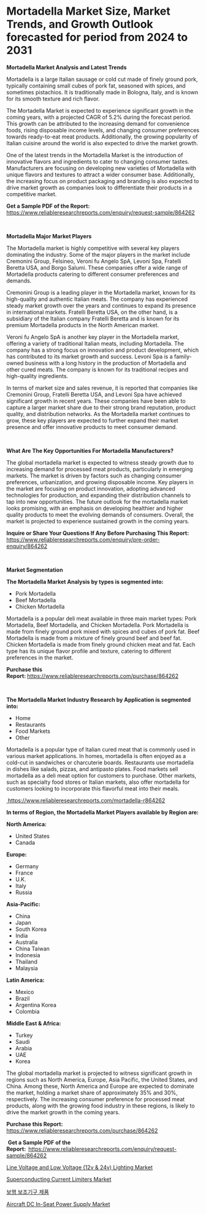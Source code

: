 <p><h1>Mortadella Market Size, Market Trends, and Growth Outlook forecasted for period from 2024 to 2031</h1></p><p><strong>Mortadella Market Analysis and Latest Trends</strong></p>
<p><p>Mortadella is a large Italian sausage or cold cut made of finely ground pork, typically containing small cubes of pork fat, seasoned with spices, and sometimes pistachios. It is traditionally made in Bologna, Italy, and is known for its smooth texture and rich flavor.</p><p>The Mortadella Market is expected to experience significant growth in the coming years, with a projected CAGR of 5.2% during the forecast period. This growth can be attributed to the increasing demand for convenience foods, rising disposable income levels, and changing consumer preferences towards ready-to-eat meat products. Additionally, the growing popularity of Italian cuisine around the world is also expected to drive the market growth.</p><p>One of the latest trends in the Mortadella Market is the introduction of innovative flavors and ingredients to cater to changing consumer tastes. Manufacturers are focusing on developing new varieties of Mortadella with unique flavors and textures to attract a wider consumer base. Additionally, the increasing focus on product packaging and branding is also expected to drive market growth as companies look to differentiate their products in a competitive market.</p></p>
<p><strong>Get a Sample PDF of the Report:&nbsp;</strong> <a href="https://www.reliableresearchreports.com/enquiry/request-sample/864262">https://www.reliableresearchreports.com/enquiry/request-sample/864262</a></p>
<p>&nbsp;</p>
<p><strong>Mortadella Major Market Players</strong></p>
<p><p>The Mortadella market is highly competitive with several key players dominating the industry. Some of the major players in the market include Cremonini Group, Felsineo, Veroni fu Angelo SpA, Levoni Spa, Fratelli Beretta USA, and Borgo Salumi. These companies offer a wide range of Mortadella products catering to different consumer preferences and demands.</p><p>Cremonini Group is a leading player in the Mortadella market, known for its high-quality and authentic Italian meats. The company has experienced steady market growth over the years and continues to expand its presence in international markets. Fratelli Beretta USA, on the other hand, is a subsidiary of the Italian company Fratelli Beretta and is known for its premium Mortadella products in the North American market.</p><p>Veroni fu Angelo SpA is another key player in the Mortadella market, offering a variety of traditional Italian meats, including Mortadella. The company has a strong focus on innovation and product development, which has contributed to its market growth and success. Levoni Spa is a family-owned business with a long history in the production of Mortadella and other cured meats. The company is known for its traditional recipes and high-quality ingredients.</p><p>In terms of market size and sales revenue, it is reported that companies like Cremonini Group, Fratelli Beretta USA, and Levoni Spa have achieved significant growth in recent years. These companies have been able to capture a larger market share due to their strong brand reputation, product quality, and distribution networks. As the Mortadella market continues to grow, these key players are expected to further expand their market presence and offer innovative products to meet consumer demand.</p></p>
<p>&nbsp;</p>
<p><strong>What Are The Key Opportunities For Mortadella Manufacturers?</strong></p>
<p><p>The global mortadella market is expected to witness steady growth due to increasing demand for processed meat products, particularly in emerging markets. The market is driven by factors such as changing consumer preferences, urbanization, and growing disposable income. Key players in the market are focusing on product innovation, adopting advanced technologies for production, and expanding their distribution channels to tap into new opportunities. The future outlook for the mortadella market looks promising, with an emphasis on developing healthier and higher quality products to meet the evolving demands of consumers. Overall, the market is projected to experience sustained growth in the coming years.</p></p>
<p><strong>Inquire or Share Your Questions If Any Before Purchasing This Report:</strong> <a href="https://www.reliableresearchreports.com/enquiry/pre-order-enquiry/864262">https://www.reliableresearchreports.com/enquiry/pre-order-enquiry/864262</a></p>
<p>&nbsp;</p>
<p><strong>Market Segmentation</strong></p>
<p><strong>The Mortadella Market Analysis by types is segmented into:</strong></p>
<p><ul><li>Pork Mortadella</li><li>Beef Mortadella</li><li>Chicken Mortadella</li></ul></p>
<p><p>Mortadella is a popular deli meat available in three main market types: Pork Mortadella, Beef Mortadella, and Chicken Mortadella. Pork Mortadella is made from finely ground pork mixed with spices and cubes of pork fat. Beef Mortadella is made from a mixture of finely ground beef and beef fat. Chicken Mortadella is made from finely ground chicken meat and fat. Each type has its unique flavor profile and texture, catering to different preferences in the market.</p></p>
<p><strong>Purchase this Report:&nbsp;</strong><a href="https://www.reliableresearchreports.com/purchase/864262">https://www.reliableresearchreports.com/purchase/864262</a></p>
<p>&nbsp;</p>
<p><strong>The Mortadella Market Industry Research by Application is segmented into:</strong></p>
<p><ul><li>Home</li><li>Restaurants</li><li>Food Markets</li><li>Other</li></ul></p>
<p><p>Mortadella is a popular type of Italian cured meat that is commonly used in various market applications. In homes, mortadella is often enjoyed as a cold-cut in sandwiches or charcuterie boards. Restaurants use mortadella in dishes like salads, pizzas, and antipasto plates. Food markets sell mortadella as a deli meat option for customers to purchase. Other markets, such as specialty food stores or Italian markets, also offer mortadella for customers looking to incorporate this flavorful meat into their meals.</p></p>
<p><a href="https://www.reliableresearchreports.com/mortadella-r864262">&nbsp;https://www.reliableresearchreports.com/mortadella-r864262</a></p>
<p><strong>In terms of Region, the Mortadella Market Players available by Region are:</strong></p>
<p>
    <p> <strong> North America: </strong>
        <ul>
            <li>United States</li>
            <li>Canada</li>
        </ul>
        </p> 
    <p> <strong> Europe: </strong>
        <ul>
            <li>Germany</li>
            <li>France</li>
            <li>U.K.</li>
            <li>Italy</li>
            <li>Russia</li>
        </ul>
        </p> 
    <p> <strong> Asia-Pacific: </strong>
        <ul>
            <li>China</li>
            <li>Japan</li>
            <li>South Korea</li>
            <li>India</li>
            <li>Australia</li>
            <li>China Taiwan</li>
            <li>Indonesia</li>
            <li>Thailand</li>
            <li>Malaysia</li>
        </ul>
        </p> 
    <p> <strong> Latin America: </strong>
        <ul>
            <li>Mexico</li>
            <li>Brazil</li>
            <li>Argentina Korea</li>
            <li>Colombia</li>
        </ul>
        </p> 
    <p> <strong> Middle East & Africa: </strong>
        <ul>
            <li>Turkey</li>
            <li>Saudi</li>
            <li>Arabia</li>
            <li>UAE</li>
            <li>Korea</li>
        </ul>
    </p>
    </p>
<p><p>The global mortadella market is projected to witness significant growth in regions such as North America, Europe, Asia Pacific, the United States, and China. Among these, North America and Europe are expected to dominate the market, holding a market share of approximately 35% and 30%, respectively. The increasing consumer preference for processed meat products, along with the growing food industry in these regions, is likely to drive the market growth in the coming years.</p></p>
<p><strong>Purchase this Report: </strong><a href="https://www.reliableresearchreports.com/purchase/864262">https://www.reliableresearchreports.com/purchase/864262</a></p>
<p>&nbsp;<strong>Get a Sample PDF of the Report:&nbsp;&nbsp;</strong><a href="https://www.reliableresearchreports.com/enquiry/request-sample/864262">https://www.reliableresearchreports.com/enquiry/request-sample/864262</a></p>
<p><strong></strong></p>
<p><p><a href="https://github.com/hraymond91428/Market-Research-Report-List-1/blob/main/line-voltage-and-low-voltage-12v-24v-lighting-market.md">Line Voltage and Low Voltage (12v & 24v) Lighting Market</a></p><p><a href="https://medium.com/@jsksk366/global-superconducting-current-limiters-market-status-2024-2031-and-forecast-by-region-product-ca7aee2f25cb">Superconducting Current Limiters Market</a></p><p><a href="https://github.com/RichardLueilwitz787/Market-Research-Report-List-3/blob/main/347516142735.md">보행 보조기구 제품</a></p><p><a href="https://medium.com/@williambatz78/insights-into-aircraft-dc-in-seat-power-supply-market-share-and-competitive-landscape-for-period-d6ca5358aef1">Aircraft DC In-Seat Power Supply Market</a></p></p>